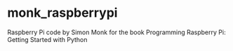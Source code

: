 monk_raspberrypi
================

Raspberry Pi code by Simon Monk for the book Programming Raspberry Pi: Getting Started with Python